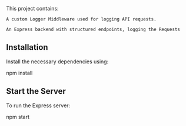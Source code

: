 This project contains:

    A custom Logger Middleware used for logging API requests.

    An Express backend with structured endpoints, logging the Requests

## Installation

Install the necessary dependencies using:

npm install

## Start the Server

To run the Express server:

npm start

